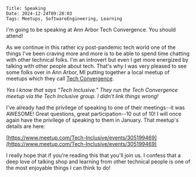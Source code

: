     Title: Speaking
    Date: 2024-12-24T09:28:03
    Tags: Meetups, SoftwareEngineering, Learning

I'm going to be speaking at Ann Arbor Tech Convergence.  You should attend!

<!-- more -->

As we continue in this rather icy post-pandemic tech world one of the things I've been craving more and more is to be able to spend time chatting with other technical folks.  I'm an introvert but even I get more energized by talking with other people about tech.  That's why I was very pleased to see some folks over in Ann Arbor, MI putting together a local meetup of meetups which they call [Tech Convergence](https://www.meetup.com/Tech-Inclusive). 

_Yes I know that says "Tech Inclusive." They run the Tech Convergence meetup via the Tech Inclusive group.  I didn't link things wrong!_ 

I've already had the privilege of speaking to one of their meetings--it was AWESOME!  Great questions, great participation--10 out of 10! I will once again have the privilege of speaking to them in January. That meetup's details are here:

[https://www.meetup.com/Tech-Inclusive/events/305199469](https://www.meetup.com/Tech-Inclusive/events/305199469)

I really hope that if you're reading this that you'll join us. I confess that a deep love of talking shop and learning from other technical people is one of the most enjoyable things I can think to do! 
